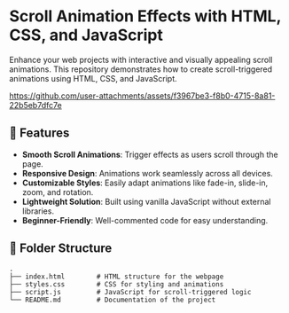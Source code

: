 # Scroll Animation Effects with HTML, CSS, and JavaScript

Enhance your web projects with interactive and visually appealing scroll animations. This repository demonstrates how to create scroll-triggered animations using HTML, CSS, and JavaScript.

https://github.com/user-attachments/assets/f3967be3-f8b0-4715-8a81-22b5eb7dfc7e

## 🌟 Features
- **Smooth Scroll Animations**: Trigger effects as users scroll through the page.
- **Responsive Design**: Animations work seamlessly across all devices.
- **Customizable Styles**: Easily adapt animations like fade-in, slide-in, zoom, and rotation.
- **Lightweight Solution**: Built using vanilla JavaScript without external libraries.
- **Beginner-Friendly**: Well-commented code for easy understanding.

## 📂 Folder Structure
```plaintext
.
├── index.html        # HTML structure for the webpage
├── styles.css        # CSS for styling and animations
├── script.js         # JavaScript for scroll-triggered logic
└── README.md         # Documentation of the project
